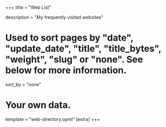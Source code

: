+++
title = "Web List"

description = "My frequently visited websites"

# Used to sort pages by "date", "update_date", "title", "title_bytes", "weight", "slug" or "none". See below for more information.
sort_by = "none"
# Your own data.
template = "web-directory.opml"
[extra]
+++